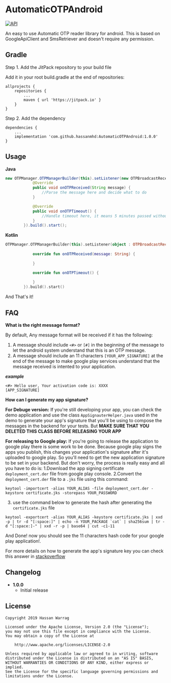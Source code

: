 # AutomaticOTPAndroid

[![API](https://img.shields.io/badge/API-15%2B-green.svg?style=flat)](https://android-arsenal.com/api?level=15)


An easy to use Automatic OTP reader library for android. This is based on GoogleApiClient and SmsRetriever and doesn't require any permission.


Gradle
------
Step 1. Add the JitPack repository to your build file

Add it in your root build.gradle at the end of repositories:

```
allprojects {
	repositories {
		...
		maven { url 'https://jitpack.io' }
	}
}
```


Step 2. Add the dependency

```
dependencies {
    ...
    implementation 'com.github.hassanmhd:AutomaticOTPAndroid:1.0.0'
}
```

Usage
-----
**Java**

```java
new OTPManager.OTPManagerBuilder(this).setListener(new OTPBroadcastReceiver.OTPReceiverListener() {
            @Override
            public void onOTPReceived(String message) {
                //Parse the message here and decide what to do
            }

            @Override
            public void onOTPTimeout() {
                //Handle timeout here, it means 5 minutes passed without receiving the sms
            }
        }).build().start();
```

**Kotlin**
```kotlin
OTPManager.OTPManagerBuilder(this).setListener(object : OTPBroadcastReceiver.OTPReceiverListener {
   
            override fun onOTPReceived(message: String) {
            
            }

            override fun onOTPTimeout() {
            
            }
        }).build().start()
```

And That's it!


FAQ
---

**What is the right message format?**

By default, Any message format will be received if it has the following:
1. A message should include `<#>` or `[#]` in the beginning of the message to let the android system understand that this is an OTP message.
2. A message should include an 11 characters `[YOUR_APP_SIGNATURE]` at the end of the message to make google play services understand that the message received is intented to your application. 

***example***

```
<#> Hello user, Your activation code is: XXXX
[APP_SIGNATURE]
```

**How can I generate my app signature?**

**For Debuge version:**
If you're still developing your app, you can check the demo application and use the class `AppSignauterHelper.java` used in the demo to generate your app's signature that you'll be using to compose the messages in the backend for your tests. But **MAKE SURE THAT YOU DELETED THIS CLASS BEFORE RELEASING YOUR APP**


**For releasing to Google play:**
If you're going to release the application to google play there is some work to be done. Because google play signs the apps you publish, this changes your application's signature after it's uploaded to google play. So you'll need to get the new application signature to be set in your backend.
But don't worry, the process is really easy and all you have to do is:
1.Download the app signing certificate `deployment_cert.der` file from google play console.
2.Convert the `deployment_cert.der` file to a `.jks` file using this command: 

```
keytool -importcert -alias YOUR_ALIAS -file deployment_cert.der -keystore certificate.jks -storepass YOUR_PASSWORD
```

3. use the command below to generate the hash after generating the `certificate.jks` file

```
keytool -exportcert -alias YOUR_ALIAS -keystore certificate.jks | xxd -p | tr -d "[:space:]" | echo -n YOUR_PACKAGE `cat` | sha256sum | tr -d "[:space:]-" | xxd -r -p | base64 | cut -c1-11

```

And Done! now you should see the 11 characters hash code for your google play application!.


For more details on how to generate the app's signature key you can check this answer in [stackoverflow](https://stackoverflow.com/a/55829661/5082132)


Changelog
---------

* **1.0.0**
    * Initial release


License
-------

    Copyright 2019 Hassan Warrag

    Licensed under the Apache License, Version 2.0 (the "License");
    you may not use this file except in compliance with the License.
    You may obtain a copy of the License at

        http://www.apache.org/licenses/LICENSE-2.0

    Unless required by applicable law or agreed to in writing, software
    distributed under the License is distributed on an "AS IS" BASIS,
    WITHOUT WARRANTIES OR CONDITIONS OF ANY KIND, either express or implied.
    See the License for the specific language governing permissions and
    limitations under the License.
